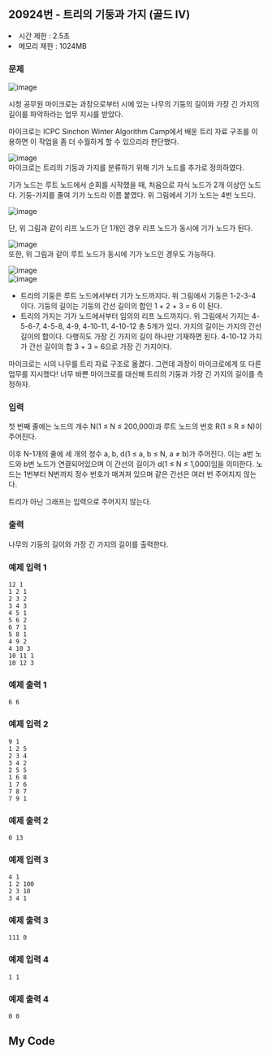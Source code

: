 ## 20924번 - 트리의 기둥과 가지 (골드 IV)

<li>시간 제한 : 2.5초</li>
<li>메모리 제한 : 1024MB</li>

### 문제
![image](https://user-images.githubusercontent.com/82569171/227780186-6d040065-fd6e-4e11-8f67-c515a38cdc38.png)<br>

시청 공무원 마이크로는 과장으로부터 시에 있는 나무의 기둥의 길이와 가장 긴 가지의 길이를 파악하라는 업무 지시를 받았다.<br>

마이크로는 ICPC Sinchon Winter Algorithm Camp에서 배운 트리 자료 구조를 이용하면 이 작업을 좀 더 수월하게 할 수 있으리라 판단했다.<br>

![image](https://user-images.githubusercontent.com/82569171/227780218-165ac6e8-181a-4db4-837c-3aaf6d628047.png)
<br>
마이크로는 트리의 기둥과 가지를 분류하기 위해 기가 노드를 추가로 정의하였다.<br>

기가 노드는 루트 노드에서 순회를 시작했을 때, 처음으로 자식 노드가 2개 이상인 노드다. 기둥-가지를 줄여 기가 노드라 이름 붙였다. 위 그림에서 기가 노드는 4번 노드다.<br>

![image](https://user-images.githubusercontent.com/82569171/227780246-8050e7af-f7ca-4c41-8212-ea089e714f73.png)<br>

단, 위 그림과 같이 리프 노드가 단 1개인 경우 리프 노드가 동시에 기가 노드가 된다.<br>

![image](https://user-images.githubusercontent.com/82569171/227780348-ef42a11b-1958-4295-9fb7-8c74ea9c91e7.png)
<br>
또한, 위 그림과 같이 루트 노드가 동시에 기가 노드인 경우도 가능하다.<br>

![image](https://user-images.githubusercontent.com/82569171/227780358-4b1a6a03-013d-4454-b5b1-0b72e68281db.png)
<br>
![image](https://user-images.githubusercontent.com/82569171/227780366-502aa4d8-fc77-42eb-acbb-964128f1f756.png)

* 트리의 기둥은 루트 노드에서부터 기가 노드까지다. 위 그림에서 기둥은 1-2-3-4 이다. 기둥의 길이는 기둥의 간선 길이의 합인 1 + 2 + 3 = 6 이 된다.
* 트리의 가지는 기가 노드에서부터 임의의 리프 노드까지다. 위 그림에서 가지는 4-5-6-7, 4-5-8, 4-9, 4-10-11, 4-10-12 총 5개가 있다. 가지의 길이는 가지의 간선 길이의 합이다. 다행히도 가장 긴 가지의 길이 하나만 기재하면 된다. 4-10-12 가지가 간선 길이의 합 3 + 3 = 6으로 가장 긴 가지이다.

마이크로는 시의 나무를 트리 자료 구조로 옮겼다. 그런데 과장이 마이크로에게 또 다른 업무를 지시했다! 너무 바쁜 마이크로를 대신해 트리의 기둥과 가장 긴 가지의 길이를 측정하자.<br>

### 입력
첫 번째 줄에는 노드의 개수 N(1 ≤ N ≤ 200,000)과 루트 노드의 번호 R(1 ≤ R ≤ N)이 주어진다.<br>

이후 N-1개의 줄에 세 개의 정수 a, b, d(1 ≤ a, b ≤ N, a ≠ b)가 주어진다. 이는 a번 노드와 b번 노드가 연결되어있으며 이 간선의 길이가 d(1 ≤ N ≤ 1,000)임을 의미한다. 노드는 1번부터 N번까지 정수 번호가 매겨져 있으며 같은 간선은 여러 번 주어지지 않는다.<br>

트리가 아닌 그래프는 입력으로 주어지지 않는다.<br>

### 출력
나무의 기둥의 길이와 가장 긴 가지의 길이를 출력한다.<br>

### 예제 입력 1
```
12 1
1 2 1
2 3 2
3 4 3
4 5 1
5 6 2
6 7 1
5 8 1
4 9 2
4 10 3
10 11 1
10 12 3
```
### 예제 출력 1
```
6 6
```
### 예제 입력 2
```
9 1
1 2 5
2 3 4
3 4 2
2 5 5
1 6 8
1 7 6
7 8 7
7 9 1
```
### 예제 출력 2
```
0 13
```
### 예제 입력 3
```
4 1
1 2 100
2 3 10
3 4 1
```
### 예제 출력 3
```
111 0
```
### 예제 입력 4
```
1 1
```
### 예제 출력 4
```
0 0
```
## My Code
```
```
